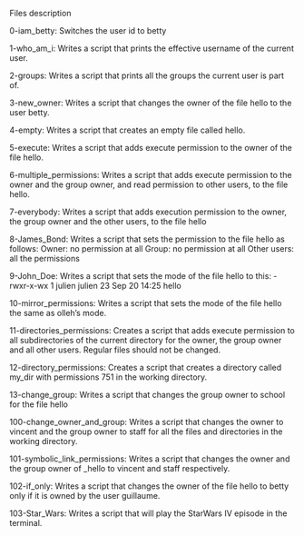 Files description

0-iam_betty: Switches the user id to betty

1-who_am_i: Writes a script that prints the effective username of the current user.

2-groups: Writes a script that prints all the groups the current user is part of.

3-new_owner: Writes a script that changes the owner of the file hello to the user betty.

4-empty: Writes a script that creates an empty file called hello.

5-execute: Writes a script that adds execute permission to the owner of the file hello.

6-multiple_permissions: Writes a script that adds execute permission to the owner and the group owner, and read permission to other users, to the file hello.

7-everybody: Writes a script that adds execution permission to the owner, the group owner and the other users, to the file hello

8-James_Bond: Writes a script that sets the permission to the file hello as follows:
Owner: no permission at all
Group: no permission at all
Other users: all the permissions

9-John_Doe: Writes a script that sets the mode of the file hello to this:
-rwxr-x-wx 1 julien julien 23 Sep 20 14:25 hello

10-mirror_permissions: Writes a script that sets the mode of the file hello the same as olleh’s mode.

11-directories_permissions: Creates a script that adds execute permission to all subdirectories of the current directory for the owner, the group owner and all other users. Regular files should not be changed.

12-directory_permissions: Creates a script that creates a directory called my_dir with permissions 751 in the working directory.

13-change_group: Writes a script that changes the group owner to school for the file hello

100-change_owner_and_group: Writes a script that changes the owner to vincent and the group owner to staff for all the files and directories in the working directory.

101-symbolic_link_permissions: Writes a script that changes the owner and the group owner of _hello to vincent and staff respectively.

102-if_only: Writes a script that changes the owner of the file hello to betty only if it is owned by the user guillaume.

103-Star_Wars: Writes a script that will play the StarWars IV episode in the terminal.
